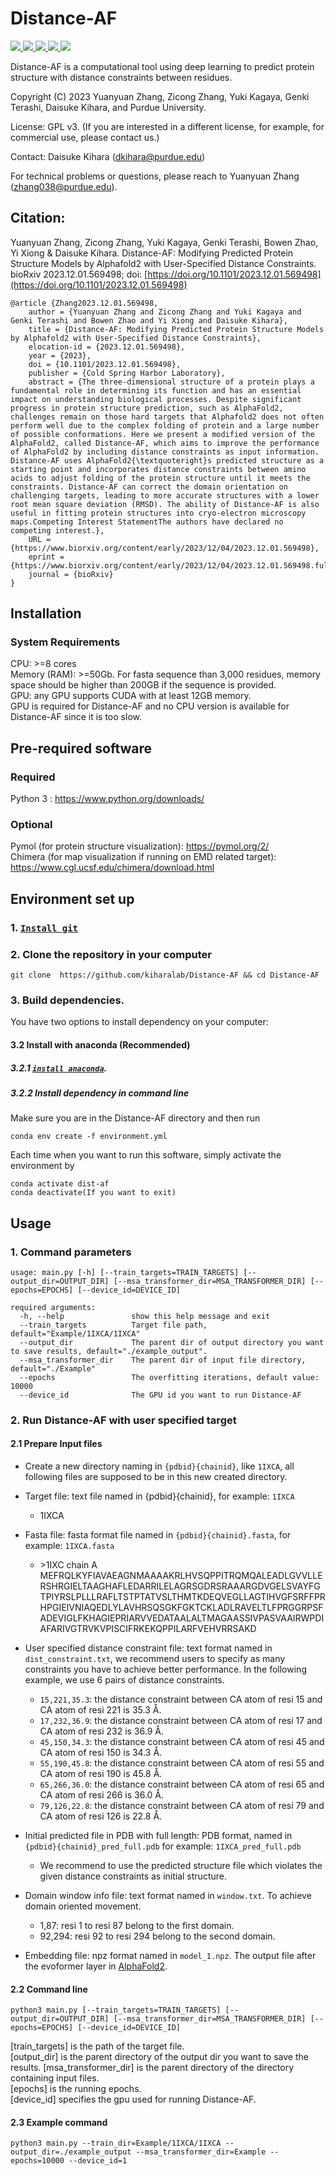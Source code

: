 
# Distance-AF

<a href="https://github.com/marktext/marktext/releases/latest">
   <img src="https://img.shields.io/badge/DistanceAF-v1.0.0-green">
   <img src="https://img.shields.io/badge/platform-Linux%20%7C%20Mac%20-green">
   <img src="https://img.shields.io/badge/Language-python3-green">
   <img src="https://img.shields.io/badge/dependencies-tested-green">
   <img src="https://img.shields.io/badge/licence-GNU-green">
</a>  

Distance-AF is a computational tool using deep learning to predict protein structure with distance constraints between residues.  

Copyright (C) 2023 Yuanyuan Zhang, Zicong Zhang, Yuki Kagaya, Genki Terashi, Daisuke Kihara, and Purdue University. 

License: GPL v3. (If you are interested in a different license, for example, for commercial use, please contact us.) 

Contact: Daisuke Kihara (dkihara@purdue.edu)

For technical problems or questions, please reach to Yuanyuan Zhang (zhang038@purdue.edu).
## Citation:

Yuanyuan  Zhang, Zicong  Zhang, Yuki  Kagaya, Genki  Terashi, Bowen  Zhao, Yi  Xiong & Daisuke  Kihara. Distance-AF: Modifying Predicted Protein Structure Models by Alphafold2 with User-Specified Distance Constraints. bioRxiv 2023.12.01.569498; doi:  [https://doi.org/10.1101/2023.12.01.569498](https://doi.org/10.1101/2023.12.01.569498)

```
@article {Zhang2023.12.01.569498,
	author = {Yuanyuan Zhang and Zicong Zhang and Yuki Kagaya and Genki Terashi and Bowen Zhao and Yi Xiong and Daisuke Kihara},
	title = {Distance-AF: Modifying Predicted Protein Structure Models by Alphafold2 with User-Specified Distance Constraints},
	elocation-id = {2023.12.01.569498},
	year = {2023},
	doi = {10.1101/2023.12.01.569498},
	publisher = {Cold Spring Harbor Laboratory},
	abstract = {The three-dimensional structure of a protein plays a fundamental role in determining its function and has an essential impact on understanding biological processes. Despite significant progress in protein structure prediction, such as AlphaFold2, challenges remain on those hard targets that Alphafold2 does not often perform well due to the complex folding of protein and a large number of possible conformations. Here we present a modified version of the AlphaFold2, called Distance-AF, which aims to improve the performance of AlphaFold2 by including distance constraints as input information. Distance-AF uses AlphaFold2{\textquoteright}s predicted structure as a starting point and incorporates distance constraints between amino acids to adjust folding of the protein structure until it meets the constraints. Distance-AF can correct the domain orientation on challenging targets, leading to more accurate structures with a lower root mean square deviation (RMSD). The ability of Distance-AF is also useful in fitting protein structures into cryo-electron microscopy maps.Competing Interest StatementThe authors have declared no competing interest.},
	URL = {https://www.biorxiv.org/content/early/2023/12/04/2023.12.01.569498},
	eprint = {https://www.biorxiv.org/content/early/2023/12/04/2023.12.01.569498.full.pdf},
	journal = {bioRxiv}
} 
```


## Installation

### System Requirements
CPU: >=8 cores <br>
Memory (RAM): >=50Gb. For fasta sequence than 3,000 residues, memory space should be higher than 200GB if the sequence is provided. <br>
GPU: any GPU supports CUDA with at least 12GB memory. <br>
GPU is required for Distance-AF and no CPU version is available for Distance-AF since it is too slow.

## Pre-required software
### Required 
Python 3 : https://www.python.org/downloads/     
### Optional
Pymol (for protein structure visualization): https://pymol.org/2/    
Chimera (for map visualization if running on EMD related target): https://www.cgl.ucsf.edu/chimera/download.html  

## Environment set up  
### 1. [`Install git`](https://git-scm.com/book/en/v2/Getting-Started-Installing-Git) 
### 2. Clone the repository in your computer 
```
git clone  https://github.com/kiharalab/Distance-AF && cd Distance-AF
```
### 3. Build dependencies.   
You have two options to install dependency on your computer:
#### 3.2 Install with anaconda (Recommended)
##### 3.2.1 [`install anaconda`](https://www.anaconda.com/download). 
##### 3.2.2 Install dependency in command line
Make sure you are in the Distance-AF directory and then run 
```
conda env create -f environment.yml
```
Each time when you want to run this software, simply activate the environment by
```
conda activate dist-af
conda deactivate(If you want to exit) 
```



## Usage


### 1. Command parameters
```
usage: main.py [-h] [--train_targets=TRAIN_TARGETS] [--output_dir=OUTPUT_DIR] [--msa_transformer_dir=MSA_TRANSFORMER_DIR] [--epochs=EPOCHS] [--device_id=DEVICE_ID]

required arguments:
  -h, --help               show this help message and exit
  --train_targets          Target file path, default="Example/1IXCA/1IXCA"
  --output_dir             The parent dir of output directory you want to save results, default="./example_output".
  --msa_transformer_dir    The parent dir of input file directory, default="./Example" 
  --epochs                 The overfitting iterations, default value: 10000
  --device_id              The GPU id you want to run Distance-AF
```
### 2. Run Distance-AF with user specified target
#### 2.1 Prepare Input files
+ Create a new directory naming in `{pdbid}{chainid}`, like `1IXCA`, all following files are supposed to be in this new created directory.
+ Target file: text file named in {pdbid}{chainid}, for example: `1IXCA`
  - 1IXCA
+ Fasta file: fasta format file named in `{pdbid}{chainid}.fasta`, for example: `1IXCA.fasta`
  -  \>1IXC chain A
MEFRQLKYFIAVAEAGNMAAAAKRLHVSQPPITRQMQALEADLGVVLLERSHRGIELTAAGHAFLEDARRILELAGRSGDRSRAAARGDVGELSVAYFGTPIYRSLPLLLRAFLTSTPTATVSLTHMTKDEQVEGLLAGTIHVGFSRFFPRHPGIEIVNIAQEDLYLAVHRSQSGKFGKTCKLADLRAVELTLFPRGGRPSFADEVIGLFKHAGIEPRIARVVEDATAALALTMAGAASSIVPASVAAIRWPDIAFARIVGTRVKVPISCIFRKEKQPPILARFVEHVRRSAKD

+ User specified distance constraint file: text format named in `dist_constraint.txt`, we recommend users to specify as many constraints you have to achieve better performance. In the following example, we use 6 pairs of distance constraints.
  - `15,221,35.3`: the distance constraint between CA atom of resi 15 and CA atom of resi 221 is 35.3 Å.
  - `17,232,36.9`: the distance constraint between CA atom of resi 17 and CA atom of resi 232 is 36.9 Å.
  - `45,150,34.3`: the distance constraint between CA atom of resi 45 and CA atom of resi 150 is 34.3 Å.
  - `55,190,45.8`: the distance constraint between CA atom of resi 55 and CA atom of resi 190 is 45.8 Å.
  - `65,266,36.0`: the distance constraint between CA atom of resi 65 and CA atom of resi 266 is 36.0 Å.
  - `79,126,22.8`: the distance constraint between CA atom of resi 79 and CA atom of resi 126 is 22.8 Å.
+ Initial predicted file in PDB with full length: PDB format, named in `{pdbid}{chainid}_pred_full.pdb` for example: `1IXCA_pred_full.pdb`
  - We recommend to use the predicted structure file which violates the given distance constraints as initial structure.
+ Domain window info file: text format named in `window.txt`. To achieve domain oriented movement.
   - 1,87: resi 1 to resi 87 belong to the first domain.
   - 92,294: resi 92 to resi 294 belong to the second domain.
+ Embedding file: npz format named in `model_1.npz`. The output file after the evoformer layer in [AlphaFold2](https://github.com/google-deepmind/alphafold).
#### 2.2 Command line
    python3 main.py [--train_targets=TRAIN_TARGETS] [--output_dir=OUTPUT_DIR] [--msa_transformer_dir=MSA_TRANSFORMER_DIR] [--epochs=EPOCHS] [--device_id=DEVICE_ID]

[train_targets] is the path of the target file.  
[output_dir] is the parent directory of the output dir you want to save  the results.
[msa_transformer_dir] is the parent directory of the directory containing input files.  
[epochs] is the running epochs.  
[device_id] specifies the gpu used for running Distance-AF.
#### 2.3 Example command

    python3 main.py --train_dir=Example/1IXCA/1IXCA --output_dir=./example_output --msa_transformer_dir=Example --epochs=10000 --device_id=1

   